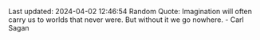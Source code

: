Last updated: 2024-04-02 12:46:54
Random Quote: Imagination will often carry us to worlds that never were. But without it we go nowhere. - Carl Sagan